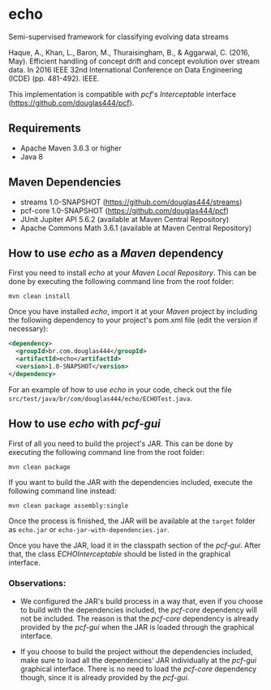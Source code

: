 # echo

Semi-supervised framework for classifying evolving data streams

Haque, A., Khan, L., Baron, M., Thuraisingham, B., & Aggarwal, C. (2016, May). 
Efficient handling of concept drift and concept evolution over stream data. 
In 2016 IEEE 32nd International Conference on Data Engineering (ICDE) (pp. 481-492). IEEE.

This implementation is compatible with *pcf*'s 
*Interceptable* interface (https://github.com/douglas444/pcf).

## Requirements

* Apache Maven 3.6.3 or higher
* Java 8

## Maven Dependencies

* streams 1.0-SNAPSHOT (https://github.com/douglas444/streams)
* pcf-core 1.0-SNAPSHOT (https://github.com/douglas444/pcf)
* JUnit Jupiter API 5.6.2 (available at Maven Central Repository)
* Apache Commons Math 3.6.1 (available at Maven Central Repository)

## How to use *echo* as a *Maven* dependency

First you need to install *echo* at your *Maven Local Repository*. 
This can be done by executing the following command line from the root folder: 

```
mvn clean install
```

Once you have installed *echo*, import it at your 
*Maven* project by including the following dependency 
to your project's pom.xml file (edit the version if necessary):

```xml
<dependency>
  <groupId>br.com.douglas444</groupId>
  <artifactId>echo</artifactId>
  <version>1.0-SNAPSHOT</version>
</dependency>
```

For an example of how to use *echo* in your code, check out the file 
```src/test/java/br/com/douglas444/echo/ECHOTest.java```.

## How to use *echo* with *pcf-gui*

First of all you need to build the project's JAR.
This can be done by executing the following command line from the root folder:

```
mvn clean package
```

If you want to build the JAR with the dependencies included, 
execute the following command line instead:

```
mvn clean package assembly:single
```

Once the process is finished, the JAR will be available at the ```target``` folder as 
```echo.jar``` or ```echo-jar-with-dependencies.jar```.

Once you have the JAR, load it in the classpath section of the *pcf-gui*. After that, 
the class *ECHOInterceptable* should be listed in the graphical interface.

### Observations:

* We configured the JAR's build process in a way that, 
even if you choose to build with the dependencies included, 
the *pcf-core* dependency will not be included. 
The reason is that the *pcf-core* dependency is already provided 
by the *pcf-gui* when the JAR is loaded through the graphical interface.

* If you choose to build the project without the dependencies 
included, make sure to load all the dependencies' JAR
individually at the *pcf-gui* graphical interface. There is no need to load the *pcf-core*
dependency though, since it is already provided by the *pcf-gui*.